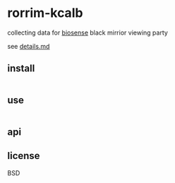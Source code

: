# rorrim-kcalb

collecting data for [biosense](http://biosense.berkeley.edu) black mirrior viewing party

see [details.md](details.md)

## install

```
```

## use

```javascript
```

## api

## license

BSD
